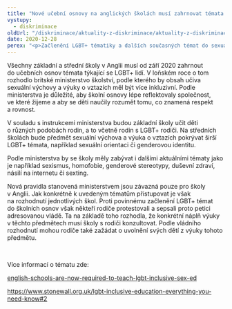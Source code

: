 ```yaml
---
title: "Nové učební osnovy na anglických školách musí zahrnovat témata týkající se LGBT+ lidí"
vystupy:
  - diskriminace
oldUrl: "/diskriminace/aktuality-z-diskriminace/aktuality-z-diskriminace-2020/nove-ucebni-osnovy-na-anglickych-skolach-musi-zahrnovat-temata-tykajici-se-lgbt-lidi/"
date: 2020-12-28
perex: "<p>Začlenění LGBT+ tématiky a dalších současných témat do sexuální výchovy a výuky o vztazích má podle ministerstva školství lépe odrážet svět, ve kterém žijeme.</p>"
---
```


<!-- imported from the old website -->

<p>Všechny základní a střední školy v Anglii musí od září 2020 zahrnout do učebních osnov témata týkající se LGBT+ lidí. V loňském roce o tom rozhodlo britské ministerstvo školství, podle kterého by obsah učiva sexuální výchovy a výuky o vztazích měl být více inkluzivní. Podle ministerstva je důležité, aby školní osnovy lépe reflektovaly společnost, ve které žijeme a aby se děti naučily rozumět tomu, co znamená respekt a rovnost. </p> <p>V souladu s instrukcemi ministerstva budou základní školy učit děti o různých podobách rodin, a to včetně rodin s LGBT+ rodiči. Na středních školách bude předmět sexuální výchova a výuka o vztazích pokrývat širší LGBT+ témata, například sexuální orientaci či genderovou identitu. </p> <p>Podle ministerstva by se školy měly zabývat i dalšími aktuálními tématy jako je například sexismus, homofobie, genderové stereotypy, duševní zdraví, násilí na internetu či sexting. </p> <p>Nová pravidla stanovená ministerstvem jsou závazná pouze pro školy v Anglii. Jak konkrétně k uvedeným tématům přistupovat je však na rozhodnutí jednotlivých škol. Proti povinnému začlenění LGBT+ témat do školních osnov však někteří rodiče protestovali a sepsali proto petici adresovanou vládě. Ta na základě toho rozhodla, že konkrétní náplň výuky v těchto předmětech musí školy s rodiči konzultovat. Podle vládního rozhodnutí mohou rodiče také zažádat o uvolnění svých dětí z výuky tohoto předmětu.</p> <p> </p> <p>Více informací o tématu zde:</p> <p><a href="https://www.bustle.com/wellness/english-schools-are-now-required-to-teach-lgbt-inclusive-sex-ed" target="_blank">english-schools-are-now-required-to-teach-lgbt-inclusive-sex-ed</a></p> <a href="https://www.stonewall.org.uk/lgbt-inclusive-education-everything-you-need-know#2" target="_blank">https://www.stonewall.org.uk/lgbt-inclusive-education-everything-you-need-know#2</a>
